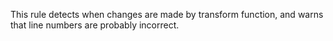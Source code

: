 This rule detects when changes are made by transform function,
and warns that line numbers are probably incorrect.